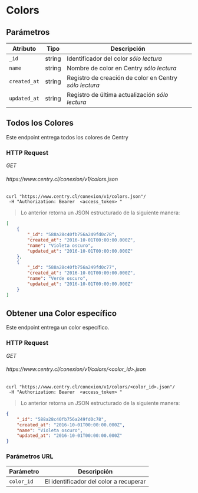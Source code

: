 # Colors

## Parámetros

| Atributo     | Tipo   | Descripción                                                                           |
| ------------ | ------ | ------------------------------------------------------------------------------------- |
| `_id`        | string | Identificador del color <i class="label label-info">sólo lectura</i>                  |
| `name`       | string | Nombre de color en Centry <i class="label label-info">sólo lectura</i>                |
| `created_at` | string | Registro de creación de color en Centry <i class="label label-info">sólo lectura</i>  |
| `updated_at` | string | Registro de última actualización <i class="label label-info">sólo lectura</i>         |

## Todos los Colores

Este endpoint entrega todos los colores de Centry

### HTTP Request

<div class="api-endpoint">
  <div class="endpoint-data">
    <i class="label label-get">GET</i>
    <h6> https://www.centry.cl/conexion/v1/colors.json </h6>
  </div>
</div>

```shell
curl "https://www.centry.cl/conexion/v1/colors.json"/
 -H "Authorization: Bearer  <access_token> "
```

> Lo anterior retorna un JSON estructurado de la siguiente manera:

```json
[
    {
        "_id": "588a28c40fb756a249fd0c78",
        "created_at": "2016-10-01T00:00:00.000Z",
        "name": "Violeta oscuro",
        "updated_at": "2016-10-01T00:00:00.000Z"
    },
    {
        "_id": "588a28c40fb756a249fd0c77",
        "created_at": "2016-10-01T00:00:00.000Z",
        "name": "Verde oscuro",
        "updated_at": "2016-10-01T00:00:00.000Z"
    }
]

```

## Obtener una Color específico

Este endpoint entrega un color específico.

### HTTP Request

<div class="api-endpoint">
  <div class="endpoint-data">
    <i class="label label-get">GET</i>
    <h6> https://www.centry.cl/conexion/v1/colors/&lt;color_id&gt;.json </h6>
  </div>
</div>

```shell
curl "https://www.centry.cl/conexion/v1/colors/<color_id>.json"/
 -H "Authorization: Bearer  <access_token> "
```

> Lo anterior retorna un JSON estructurado de la siguiente manera:

```json
{
    "_id": "588a28c40fb756a249fd0c78",
    "created_at": "2016-10-01T00:00:00.000Z",
    "name": "Violeta oscuro",
    "updated_at": "2016-10-01T00:00:00.000Z"
}
```

### Parámetros URL

Parámetro  | Descripción
---------- | --------------------------------------
`color_id` | El identificador del color a recuperar
